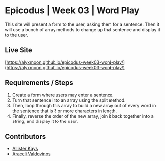 # Epicodus | Week 03 | Word Play

This site will present a form to the user, asking them for a sentence. Then it will use a bunch of array methods to change up that sentence and display it to the user.

## Live Site
[https://alyxmoon.github.io/epicodus-week03-word-play/](https://alyxmoon.github.io/epicodus-week03-word-play/)

## Requirements / Steps
1. Create a form where users may enter a sentence.
2. Turn that sentence into an array using the split method.
3. Then, loop through this array to build a new array out of every word in the sentence that is 3 or more characters in length.
4. Finally, reverse the order of the new array, join it back together into a string, and display it to the user.

## Contributors

- [Allister Kays](https://github.com/AlyxMoon)
- [Araceli Valdovinos](https://github.com/aracelivaldovinos)
